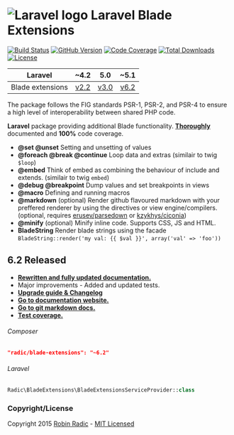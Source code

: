 ![Laravel logo](http://laravel.com/assets/img/laravel-logo.png)  Laravel Blade Extensions
========================

[![Build Status](https://img.shields.io/travis/RobinRadic/blade-extensions.svg?branch=master&style=flat-square)](https://travis-ci.org/RobinRadic/blade-extensions)
[![GitHub Version](https://img.shields.io/github/tag/robinradic/blade-extensions.svg?style=flat-square&label=version)](http://badge.fury.io/gh/robinradic%2Fblade-extensions)
[![Code Coverage](https://img.shields.io/badge/coverage-100%-green.svg?style=flat-square)](http://robin.radic.nl/blade-extensions/coverage)
[![Total Downloads](https://img.shields.io/packagist/dt/radic/blade-extensions.svg?style=flat-square)](https://packagist.org/packages/radic/blade-extensions)
[![License](http://img.shields.io/badge/license-MIT-ff69b4.svg?style=flat-square)](http://radic.mit-license.org)


| **Laravel** | ~4.2 | 5.0 | ~5.1 |
|:-----------:|:----:|:---:|:----:|
| Blade extensions | [v2.2](tree/v2.2) | [v3.0](tree/v3.0) | [v6.2](tree/master) |
  

The package follows the FIG standards PSR-1, PSR-2, and PSR-4 to ensure a high level of interoperability between shared PHP code.

**Laravel** package providing additional Blade functionality. [**Thoroughly**](http://robin.radic.nl/blade-extensions/) documented and **100%** code coverage.


- **@set @unset** Setting and unsetting of values
- **@foreach @break @continue** Loop data and extras (similair to twig `$loop`)
- **@embed** Think of embed as combining the behaviour of include and extends. (similair to twig `embed`)
- **@debug @breakpoint** Dump values and set breakpoints in views
- **@macro** Defining and running macros
- **@markdown** (optional) Render github flavoured markdown with your preffered renderer by using the directives or view engine/compilers. (optional, requires [erusev/parsedown](https://github.com/erusev/parsedown) or [kzykhys/ciconia](https://github.com/kzykhys/Ciconia))
- **@minify** (optional) Minify inline code. Supports CSS, JS and HTML.
- **BladeString** Render blade strings using the facade `BladeString::render('my val: {{ $val }}', array('val' => 'foo'))`


## 6.2 Released
- [**Rewritten and fully updated documentation.**](http://robin.radic.nl/blade-extensions)   
- Major improvements - Added and updated tests.     
- [**Upgrade guide & Changelog**](http://robin.radic.nl/blade-extensions/changelog-upgrade-guide.html)   
- [**Go to documentation website.**](http://robin.radic.nl/blade-extensions)  
- [**Go to git markdown docs.**](blob/master/docs/index.md)  
- [**Test coverage.**](http://robin.radic.nl/blade-extensions/coverage)  


  
###### Composer
```JSON
"radic/blade-extensions": "~6.2"
```

###### Laravel
```php
Radic\BladeExtensions\BladeExtensionsServiceProvider::class
```

### Copyright/License
Copyright 2015 [Robin Radic](https://github.com/RobinRadic) - [MIT Licensed](http://radic.mit-license.org) 
 
 
 
 

